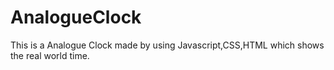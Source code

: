 # AnalogueClock

This is a Analogue Clock made by using Javascript,CSS,HTML which shows the real world time.
